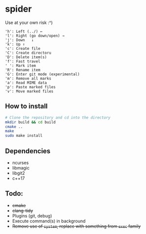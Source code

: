 # spider

Use at your own risk :^)

```
'h': Left (../) ←
'l': Right (go down/open) →
'j': Down	↓
'k': Up ↑
'c': Create file
'C': Create directoru
'D': Delete item(s)
'f': Fast travel
' ': Mark item
'R': Rename item
'G': Enter git mode (experimental)
'm': Remove all marks
'a': Read MIME data
'p': Paste marked files
'v': Move marked files
```

## How to install

```sh
# Clone the repository and cd into the directory
mkdir build && cd build
cmake ..
make
sudo make install
```

## Dependencies

* ncurses
* libmagic
* libgit2
* c++17

## Todo:

* ~~cmake~~
* ~~clang-tidy~~
* Plugins (git, debug)
* Execute command(s) in background
* ~~Remove use of `system`, replace with something from `exec` family~~
